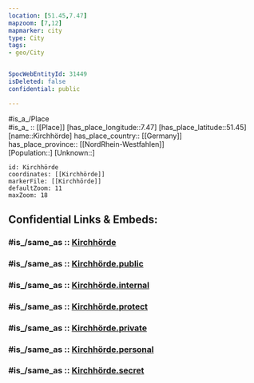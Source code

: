 ```yaml
---
location: [51.45,7.47] 
mapzoom: [7,12] 
mapmarker: city 
type: City
tags:
- geo/City


SpocWebEntityId: 31449
isDeleted: false
confidential: public

---
```

#is_a_/Place  
#is_a_ :: [[Place]] 
[has_place_longitude::7.47] 
[has_place_latitude::51.45] 
[name::Kirchhörde] 
has_place_country:: [[Germany]]  
has_place_province:: [[NordRhein-Westfahlen]]  
[Population::] 
[Unknown::] 


```leaflet
id: Kirchhörde
coordinates: [[Kirchhörde]] 
markerFile: [[Kirchhörde]] 
defaultZoom: 11 
maxZoom: 18
```


## Confidential Links & Embeds: 

### #is_/same_as :: [Kirchhörde](/_Standards/Earth/Continent/Europe/Europe~Central/Germany/Germany~West/Nordrhein-Westfalen/counties~NW/Dortmund/Kirchhörde.md) 

### #is_/same_as :: [Kirchhörde.public](/_public/Earth/Continent/Europe/Europe~Central/Germany/Germany~West/Nordrhein-Westfalen/counties~NW/Dortmund/Kirchhörde.public.md) 

### #is_/same_as :: [Kirchhörde.internal](/_internal/Earth/Continent/Europe/Europe~Central/Germany/Germany~West/Nordrhein-Westfalen/counties~NW/Dortmund/Kirchhörde.internal.md) 

### #is_/same_as :: [Kirchhörde.protect](/_protect/Earth/Continent/Europe/Europe~Central/Germany/Germany~West/Nordrhein-Westfalen/counties~NW/Dortmund/Kirchhörde.protect.md) 

### #is_/same_as :: [Kirchhörde.private](/_private/Earth/Continent/Europe/Europe~Central/Germany/Germany~West/Nordrhein-Westfalen/counties~NW/Dortmund/Kirchhörde.private.md) 

### #is_/same_as :: [Kirchhörde.personal](/_personal/Earth/Continent/Europe/Europe~Central/Germany/Germany~West/Nordrhein-Westfalen/counties~NW/Dortmund/Kirchhörde.personal.md) 

### #is_/same_as :: [Kirchhörde.secret](/_secret/Earth/Continent/Europe/Europe~Central/Germany/Germany~West/Nordrhein-Westfalen/counties~NW/Dortmund/Kirchhörde.secret.md)

